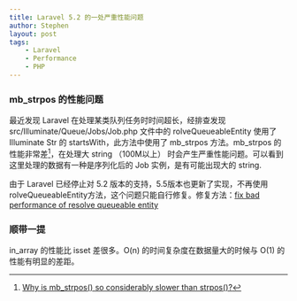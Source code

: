 ```yaml
---
title: Laravel 5.2 的一处严重性能问题
author: Stephen
layout: post
tags:
    - Laravel
    - Performance
    - PHP
---
```

### mb_strpos 的性能问题
最近发现 Laravel 在处理某类队列任务时时间超长，经排查发现 src/Illuminate/Queue/Jobs/Job.php 文件中的 rolveQueueableEntity 使用了 Illuminate Str 的 startsWith，此方法中使用了 mb_strpos 方法。mb_strpos 的性能非常差[^gh1]，在处理大 string （100M以上） 时会产生严重性能问题。可以看到这里处理的数据有一种是序列化后的 Job 实例，是有可能出现大的 string.<!--more-->

[^gh1]: [Why is mb_strpos() so considerably slower than strpos()?](https://stackoverflow.com/questions/24344491/why-is-mb-strpos-so-considerably-slower-than-strpos)

由于 Laravel 已经停止对 5.2 版本的支持，5.5版本也更新了实现，不再使用rolveQueueableEntity方法，这个问题只能自行修复。修复方法：[fix bad performance of resolve queueable entity](https://github.com/laravel/framework/pull/21583/commits/da2303c519cb08cf6aedca73b33be029f9345066)

### 顺带一提
in_array 的性能比 isset 差很多。O(n) 的时间复杂度在数据量大的时候与 O(1) 的性能有明显的差距。
